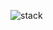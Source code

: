 ![stack](https://github.com/SiriSathish600/Data-Structures/assets/153629401/6eda3390-f337-4080-8712-f4e1433afb8d)
